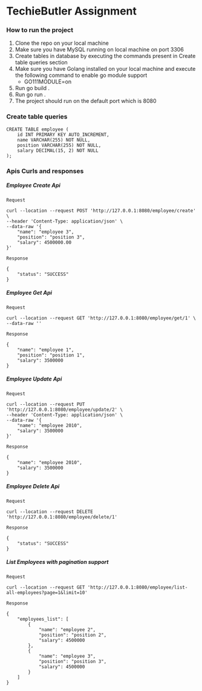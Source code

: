 # TechieButler Assignment

### How to run the project

1. Clone the repo on your local machine
2. Make sure you have MySQL running on local machine on port 3306
3. Create tables in database by executing the commands present in Create table queries section
4. Make sure you have Golang installed on your local machine and execute the following command to enable go module support
    * GO111MODULE=on
5. Run go build .
6. Run go run .
7. The project should run on the default port which is 8080

### Create table queries 

    CREATE TABLE employee (
        id INT PRIMARY KEY AUTO_INCREMENT,
        name VARCHAR(255) NOT NULL,
        position VARCHAR(255) NOT NULL,
        salary DECIMAL(15, 2) NOT NULL
    );

### Apis Curls and responses

##### Employee Create Api

    Request

    curl --location --request POST 'http://127.0.0.1:8080/employee/create' \
    --header 'Content-Type: application/json' \
    --data-raw '{
        "name": "employee 3",
        "position": "position 3",
        "salary": 4500000.00
    }'

    Response

    {
        "status": "SUCCESS"
    }

##### Employee Get Api

    Request

    curl --location --request GET 'http://127.0.0.1:8080/employee/get/1' \
    --data-raw ''

    Response

    {
        "name": "employee 1",
        "position": "position 1",
        "salary": 3500000
    }

##### Employee Update Api    

    Request

    curl --location --request PUT 'http://127.0.0.1:8080/employee/update/2' \
    --header 'Content-Type: application/json' \
    --data-raw '{
        "name": "employee 2010",
        "salary": 3500000
    }'

    Response

    {
        "name": "employee 2010",
        "salary": 3500000
    }

##### Employee Delete Api     

    Request

    curl --location --request DELETE 'http://127.0.0.1:8080/employee/delete/1'

    Response

    {
        "status": "SUCCESS"
    }

##### List Employees with pagination support

    Request

    curl --location --request GET 'http://127.0.0.1:8080/employee/list-all-employees?page=1&limit=10'

    Response

    {
        "employees_list": [
            {
                "name": "employee 2",
                "position": "position 2",
                "salary": 4500000
            },
            {
                "name": "employee 3",
                "position": "position 3",
                "salary": 4500000
            }
        ]
    }